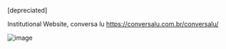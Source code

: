 
[depreciated]

Institutional Website, conversa lu 
https://conversalu.com.br/conversalu/


![image](https://user-images.githubusercontent.com/15915765/130254612-c5c3b46a-491c-44af-9652-98c128432962.png)


